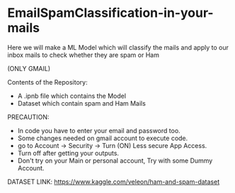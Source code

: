 # EmailSpamClassification-in-your-mails
Here we will make a ML Model which will classify the mails and apply to our inbox mails to check whether they are spam or Ham

(ONLY GMAIL)

Contents of the Repository:
  - A .ipnb file which contains the Model
  - Dataset which contain spam and Ham Mails
 
PRECAUTION:
  - In code you have to enter your email and password too.
  - Some changes needed on gmail account to execute code.
  - go to Account -> Security -> Turn (ON) Less secure App Access.
  - Turn off after getting your outputs.
  - Don't try on your Main or personal account, Try with some Dummy Account.
  
  
  
  
  DATASET LINK:
  https://www.kaggle.com/veleon/ham-and-spam-dataset
